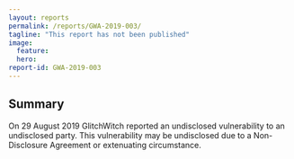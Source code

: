 ```yaml
---
layout: reports
permalink: /reports/GWA-2019-003/
tagline: "This report has not been published"
image:
  feature:
  hero:
report-id: GWA-2019-003
---
```


## Summary
On 29 August 2019 GlitchWitch reported an undisclosed vulnerability to an undisclosed party. This vulnerability may be undisclosed due to a Non-Disclosure Agreement or extenuating circumstance.
